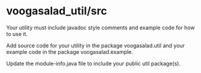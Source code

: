 # voogasalad_util/src

Your utility must include javadoc style comments and example code for how to use it.

Add source code for your utility in the package voogasalad.util and your example code in the package voogasalad.example.

Update the module-info.java file to include your public util package(s).
